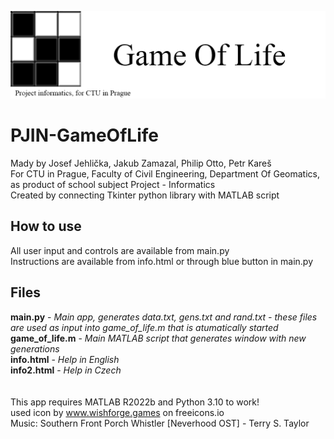 <img src="gameOfLifeBanner.png" alt="Game of Life banner"/> <br>

# PJIN-GameOfLife
Mady by Josef Jehlička, Jakub Zamazal, Philip Otto, Petr Kareš <br>
For CTU in Prague, Faculty of Civil Engineering, Department Of Geomatics, as product of school subject Project - Informatics <br>
Created by connecting Tkinter python library with MATLAB script <br>
## How to use
All user input and controls are available from main.py <br>
Instructions are available from info.html or through blue button in main.py <br>

## Files
**main.py** - _Main app, generates data.txt, gens.txt and rand.txt - these files are used as input into game_of_life.m that is atumatically started_ <br>
**game_of_life.m** - _Main MATLAB script that generates window with new generations_ <br>
**info.html** - _Help in English_ <br>
**info2.html** - _Help in Czech_ <br> <br><br>
This app requires MATLAB R2022b and Python 3.10 to work! <br>
used icon by www.wishforge.games on freeicons.io <br>
Music:  Southern Front Porch Whistler [Neverhood OST] - Terry S. Taylor
